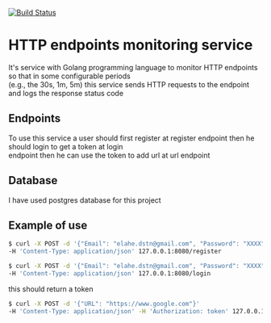 [![Build Status](https://cloud.drone.io/api/badges/elahe-dastan/HTTP_monitoring/status.svg)](https://cloud.drone.io/elahe-dastan/HTTP_monitoring)

# HTTP endpoints monitoring service
It's service with Golang programming language to monitor HTTP endpoints so that in some configurable periods<br/>
(e.g., the 30s, 1m, 5m) this service sends HTTP requests to the endpoint and logs the response status code<br/>

## Endpoints
To use this service a user should first register at register endpoint then he should login to get a token at login<br/>
endpoint then he can use the token to add url at url endpoint 

## Database
I have used postgres database for this project 

## Example of use
```sh
$ curl -X POST -d '{"Email": "elahe.dstn@gmail.com", "Password": "XXXX"}' 
-H 'Content-Type: application/json' 127.0.0.1:8080/register
```
```sh
$ curl -X POST -d '{"Email": "elahe.dstn@gmail.com", "Password": "XXXX"}' 
-H 'Content-Type: application/json' 127.0.0.1:8080/login
```
this should return a token

```sh
$ curl -X POST -d '{"URL": "https://www.google.com"}' 
-H 'Content-Type: application/json' -H 'Authorization: token' 127.0.0.1:8080/url
```
